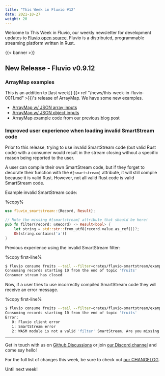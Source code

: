 ```yaml
---
title: "This Week in Fluvio #12"
date: 2021-10-27
weight: 20
---
```

Welcome to This Week in Fluvio, our weekly newsletter
for development updates to [Fluvio open source]. Fluvio is a distributed,
programmable streaming platform written in Rust.

{{< banner >}}

## New Release - Fluvio v0.9.12

### ArrayMap examples
This is an addition to [last week]( {{< ref "/news/this-week-in-fluvio-0011.md" >}})'s release of ArrayMap. We have some new examples.

- [ArrayMap w/ JSON array inputs](https://github.com/infinyon/fluvio/blob/master/crates/fluvio-smartmodule/examples/array_map_json_array/src/lib.rs)
- [ArrayMap w/ JSON object inputs](https://github.com/infinyon/fluvio/blob/master/crates/fluvio-smartmodule/examples/array_map_json_object/src/lib.rs)
- [ArrayMap example code](https://github.com/infinyon/fluvio/blob/master/crates/fluvio-smartmodule/examples/array_map_json_reddit/src/lib.rs) from [our previous blog post](https://www.infinyon.com/blog/2021/10/smartstream-array-map-reddit/)

### Improved user experience when loading invalid SmartStream code
Prior to this release, trying to use invalid SmartStream code (but valid Rust code) with a consumer would result in the stream closing without a specific reason being reported to the user.

A user can compile their own SmartStream code, but if they forget to decorate their function with the `#[smartstream]` attribute, it will still compile because it is valid Rust. However, not all valid Rust code is valid SmartStream code.

Example invalid SmartStream code:

%copy%
```rust
use fluvio_smartstream::{Record, Result};

// Note the missing #[smartstream] attribute that should be here!
pub fn filter(record: &Record) -> Result<bool> {
    let string = std::str::from_utf8(record.value.as_ref())?;
    Ok(string.contains('a'))
}
```

Previous experience using the invalid SmartStream filter:

%copy first-line%
```bash
$ fluvio consume fruits --tail --filter=crates/fluvio-smartstream/examples/target/wasm32-unknown-unknown/debug/fluvio_wasm_filter.wasm
Consuming records starting 10 from the end of topic 'fruits'
Consumer stream has closed
```

Now, if a user tries to use incorrectly compiled SmartStream code they will receive an error message.

%copy first-line%
```bash
$ fluvio consume fruits --tail --filter=crates/fluvio-smartstream/examples/target/wasm32-unknown-unknown/debug/fluvio_wasm_filter.wasm
Consuming records starting 10 from the end of topic 'fruits'
Error:
   0: Fluvio client error
   1: SmartStream error
   2: WASM module is not a valid 'filter' SmartStream. Are you missing a #[smartstream(filter)] attribute?
```

---

Get in touch with us on [Github Discussions] or join [our Discord channel] and come say hello!

For the full list of changes this week, be sure to check out [our CHANGELOG].

Until next week!

[Fluvio open source]: https://github.com/infinyon/fluvio
[our CHANGELOG]: https://github.com/infinyon/fluvio/blob/master/CHANGELOG.md
[our Discord channel]: https://discordapp.com/invite/bBG2dTz
[Github Discussions]: https://github.com/infinyon/fluvio/discussions
[connectors]: /connectors